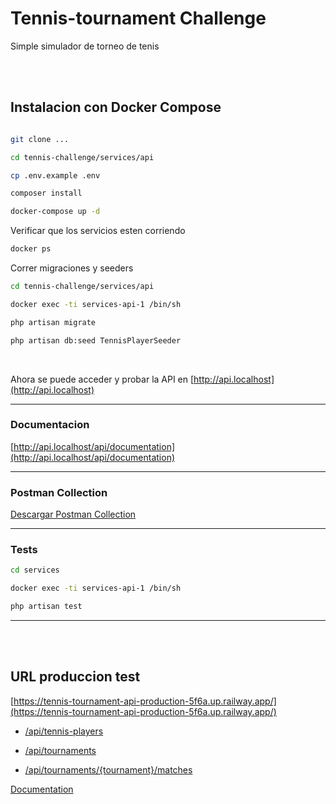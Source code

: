 

# Tennis-tournament Challenge

Simple simulador de torneo de tenis

<br />
<br /> 

## Instalacion con Docker Compose

```bash

git clone ...

cd tennis-challenge/services/api

cp .env.example .env

composer install

docker-compose up -d
```

Verificar que los servicios esten corriendo

```bash
docker ps
```

Correr migraciones y seeders

```bash
cd tennis-challenge/services/api

docker exec -ti services-api-1 /bin/sh

php artisan migrate

php artisan db:seed TennisPlayerSeeder
```

<br />


Ahora se puede acceder y probar la API en [http://api.localhost](http://api.localhost)

---


### Documentacion 

[http://api.localhost/api/documentation](http://api.localhost/api/documentation)

---

### Postman Collection

[Descargar Postman Collection](services/api/Tennis-Challenge.postman_collection.json)


---


### Tests

```bash
cd services

docker exec -ti services-api-1 /bin/sh

php artisan test
```

---

<br />
<br /> 


## URL produccion test


[https://tennis-tournament-api-production-5f6a.up.railway.app/](https://tennis-tournament-api-production-5f6a.up.railway.app/)

* [/api/tennis-players](https://tennis-tournament-api-production-5f6a.up.railway.app/api/tennis-players)

* [/api/tournaments](https://tennis-tournament-api-production-5f6a.up.railway.app/api/tournaments)

* [/api/tournaments/{tournament}/matches](https://tennis-tournament-api-production-5f6a.up.railway.app/api/tournaments/1/matches)


[Documentation](https://tennis-tournament-api-production-5f6a.up.railway.app/api/documentation)